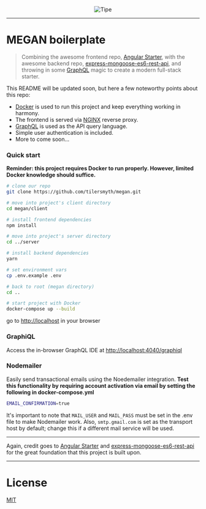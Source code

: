 <p align="center">
  <img  alt="Tipe" src="https://user-images.githubusercontent.com/8736328/35539944-993f103e-0521-11e8-9e89-59ecb2d677d1.jpg" class="img-responsive">
</p>

___

# MEGAN boilerplate


> Combining the awesome frontend repo, [Angular Starter](https://github.com/gdi2290/angular-starter), with the awesome backend repo, [express-mongoose-es6-rest-api](https://github.com/KunalKapadia/express-mongoose-es6-rest-api), and throwing in some [GraphQL](http://graphql.org/) magic to create a modern full-stack starter. 

This README will be updated soon, but here a few noteworthy points about this repo:
* [Docker](https://www.docker.com/) is used to run this project and keep everything working in harmony.  
* The frontend is served via [NGINX](https://www.nginx.com/) reverse proxy.
* [GraphQL](http://graphql.org/) is used as the API query language.
* Simple user authentication is included.
* More to come soon...


### Quick start
**Reminder: this project requires Docker to run properly. However, limited Docker knowledge should suffice.**


```bash
# clone our repo
git clone https://github.com/tilersmyth/megan.git

# move into project's client directory
cd megan/client

# install frontend dependencies
npm install

# move into project's server directory
cd ../server

# install backend dependencies
yarn

# set environment vars
cp .env.example .env

# back to root (megan directory)
cd ..

# start project with Docker
docker-compose up --build

```
go to [http://localhost](http://localhost) in your browser

### GraphiQL
Access the in-browser GraphQL IDE at [http://localhost:4040/graphiql](http://localhost:4040/graphiql)

### Nodemailer
Easily send transactional emails using the Noedemailer integration. **Test this functionality by requiring account activation via email by setting the following in docker-compose.yml**

```bash
EMAIL_CONFIRMATION=true
```

It's important to note that `MAIL_USER` and `MAIL_PASS` must be set in the .env file to make Nodemailer work. Also, `smtp.gmail.com` is set as the transport host by default; change this if a different mail service will be used. 

___

Again, credit goes to [Angular Starter](https://github.com/gdi2290/angular-starter) and [express-mongoose-es6-rest-api](https://github.com/KunalKapadia/express-mongoose-es6-rest-api) for the great foundation that this project is built upon.

___

# License
 [MIT](/LICENSE)
